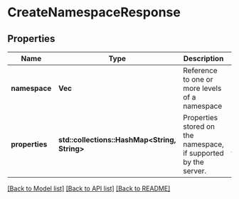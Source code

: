 # CreateNamespaceResponse

## Properties
Name | Type | Description | Notes
------------ | ------------- | ------------- | -------------
**namespace** | **Vec<String>** | Reference to one or more levels of a namespace | 
**properties** | **std::collections::HashMap<String, String>** | Properties stored on the namespace, if supported by the server. | [optional] [default to None]

[[Back to Model list]](../README.md#documentation-for-models) [[Back to API list]](../README.md#documentation-for-api-endpoints) [[Back to README]](../README.md)


